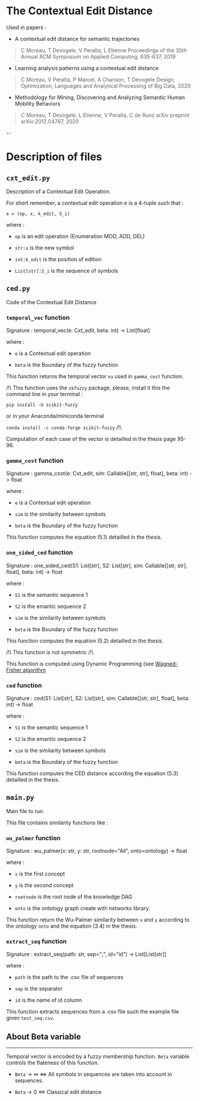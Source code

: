 The Contextual Edit Distance
============================

Used in papers : 

* A contextual edit distance for semantic trajectories
> C Moreau, T Devogele, V Peralta, L Etienne
> Proceedings of the 35th Annual ACM Symposium on Applied Computing, 635-637, 2019

* Learning analysis patterns using a contextual edit distance
> C Moreau, V Peralta, P Marcel, A Chanson, T Devogele
> Design, Optimization, Languages and Analytical Processing of Big Data, 2020

* Methodology for Mining, Discovering and Analyzing Semantic Human Mobility Behaviors
> C Moreau, T Devogele, L Etienne, V Peralta, C de Runz
> arXiv preprint arXiv:2012.04767, 2020

--

# Description of files 

## `cxt_edit.py`

Description of a Contextual Edit Operation. 

For short remember, a contextual edit operation e is a 4-tuple such that : 

`e = (op, x, k_edit, S_i)`

where :

- `op` is an edit operation (Enumeration MOD, ADD, DEL)

- `str:x` is the new symbol 

- `int:k_edit` is the position of edition 

- `List[str]:S_i` is the sequence of symbols

## `ced.py`

Code of the Contextual Edit Distance

### `temporal_vec` function

Signature : temporal_vec(e: Cxt_edit, beta: int) -> List[float]

where : 
- `e` is a Contextual edit operation

- `beta` is the Boundary of the fuzzy function

This function returns the temporal vector `nu` used in `gamma_cost` function. 

/!\ 
This function uses the `skfuzzy` package, please, install it this the command line in your terminal :

`pip install -U scikit-fuzzy`

or in your Anaconda/miniconda terminal

`conda install -c conda-forge scikit-fuzzy`
/!\

Computation of each case of the vector is detailled in the thesis page 95-96.


### `gamma_cost` function

Signature : gamma_cost(e: Cxt_edit, sim: Callable[[str, str], float], beta: int) -> float

where : 

- `e` is a Contextual edit operation

- `sim` is the similarity between symbols

- `beta` is the Boundary of the fuzzy function

This function computes the equation (5.1) detailled in the thesis. 

### `one_sided_ced` function 

Signature : one_sided_ced(S1: List[str], S2: List[str], sim: Callable[[str, str], float], beta: int) -> float

where : 

- `S1` is the semantic sequence 1

- `S2` is the emantic sequence 2

- `sim` is the similarity between symbols

- `beta` is the Boundary of the fuzzy function

This function computes the equation (5.2) detailled in the thesis.

/!\ This function is not symmetric /!\

This function is computed using Dynamic Programming (see [Wagned-Fisher algorithm](https://en.wikipedia.org/wiki/Wagner%E2%80%93Fischer_algorithm)

### `ced` function 

Signature : ced(S1: List[str], S2: List[str], sim: Callable[[str, str], float], beta: int) -> float

where : 

- `S1` is the semantic sequence 1

- `S2` is the emantic sequence 2

- `sim` is the similarity between symbols

- `beta` is the Boundary of the fuzzy function

This function computes the CED distance according the equation (5.3) detailled in the thesis.


## `main.py`

Main file to run. 

This file contains similarity functions like : 

### `wu_palmer` function

Signature : wu_palmer(x: str, y: str, rootnode="All", onto=ontology) -> float

where : 

- `x` is the first concept

- `y` is the second concept

- `rootnode` is the root node of the knowledge DAG 

- `onto` is the ontology graph create with networkx library.

This function return the Wu-Palmer similarity between `x` and `y` according to the ontology `onto` and the equation (3.4) in the thesis.


### `extract_seq` function

Signature : extract_seq(path: str, sep=";", id="id") -> List[List[str]]

where : 

- `path` is the path to the .csv file of sequences

- `sep` is the separator

- `id` is the name of id column

This function extracts sequences from a .csv file such the example file given `test_seq.csv`.



## About Beta variable
-------------

Temporal vector is encoded by a fuzzy membership function. `Beta` variable controls the flateness of this function. 

- `Beta` -> ∞ <=> All symbols in sequences are taken into account in sequences. 

- `Beta` -> 0 <=> Classical edit distance
